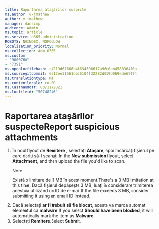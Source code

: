 ```yaml
---
title: Raportarea atașărilor suspecte
ms.author: v-jmathew
author: v-jmathew
manager: dansimp
audience: Admin
ms.topic: article
ms.service: o365-administration
ROBOTS: NOINDEX, NOFOLLOW
localization_priority: Normal
ms.collection: Adm_O365
ms.custom:
- "9000760"
- "7391"
ms.openlocfilehash: c4219d67666b46634506617a96c0ab458836410a
ms.sourcegitcommit: 6312ee31561db36104f32282d019d069ede69174
ms.translationtype: MT
ms.contentlocale: ro-RO
ms.lasthandoff: 03/11/2021
ms.locfileid: "50748246"
---
```

# <a name="report-suspicious-attachments"></a><span data-ttu-id="d29b5-102">Raportarea atașărilor suspecte</span><span class="sxs-lookup"><span data-stu-id="d29b5-102">Report suspicious attachments</span></span>

1. <span data-ttu-id="d29b5-103">În noul flyout de **Remitere** , selectați **Atașare**, apoi încărcați fișierul pe care doriți să-l scanați.</span><span class="sxs-lookup"><span data-stu-id="d29b5-103">In the **New submission** flyout, select **Attachment**, and then upload the file you'd like to scan.</span></span>
    > [!NOTE]
    > <span data-ttu-id="d29b5-104">Există o limitare de 3 MB în acest moment.</span><span class="sxs-lookup"><span data-stu-id="d29b5-104">There's a 3 MB limitation at this time.</span></span> <span data-ttu-id="d29b5-105">Dacă fișierul depășește 3 MB, luați în considerare trimiterea acestuia utilizând un ID de e-mail.</span><span class="sxs-lookup"><span data-stu-id="d29b5-105">If the file exceeds 3 MB, consider submitting it using an email ID instead.</span></span>
2. <span data-ttu-id="d29b5-106">Dacă selectați **ar fi trebuit să fie blocat**, acesta va marca automat elementul ca **malware**.</span><span class="sxs-lookup"><span data-stu-id="d29b5-106">If you select **Should have been blocked**, it will automatically mark the item as **Malware**.</span></span>
3. <span data-ttu-id="d29b5-107">Selectați **Remitere**.</span><span class="sxs-lookup"><span data-stu-id="d29b5-107">Select **Submit**.</span></span>

